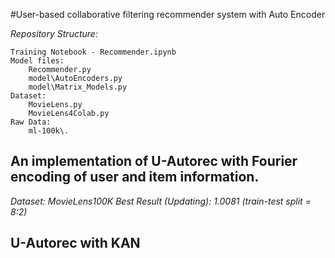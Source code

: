 #User-based collaborative filtering recommender system with Auto Encoder

*Repository Structure:*

	Training Notebook - Recommender.ipynb
	Model files:
		Recommender.py 
		model\AutoEncoders.py
		model\Matrix_Models.py
	Dataset:
		MovieLens.py
		MovieLens4Colab.py
	Raw Data:
		ml-100k\.
		

## An implementation of U-Autorec with Fourier encoding of user and item information.

*Dataset: MovieLens100K*
*Best Result (Updating): 1.0081 (train-test split = 8:2)*

## U-Autorec with KAN
